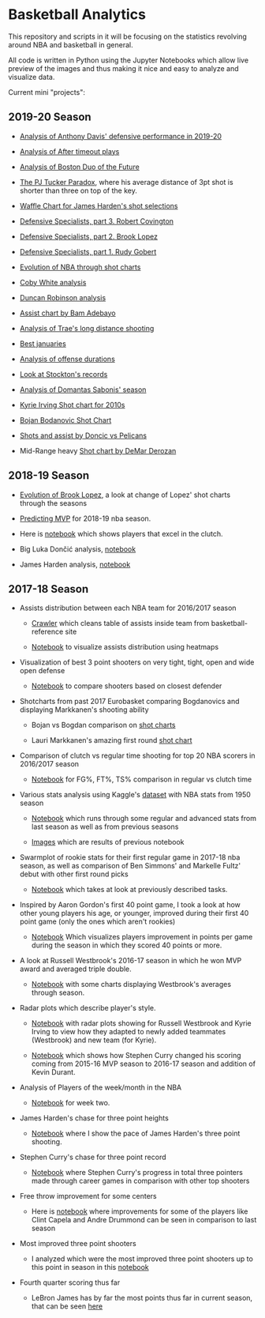 # Basketball Analytics

This repository and scripts in it will be focusing on the statistics revolving around NBA and basketball in general.

All code is written in Python using the Jupyter Notebooks which allow live preview of the images and thus making it nice and easy to analyze and visualize data.

Current mini "projects":

## 2019-20 Season

* [Analysis of Anthony Davis' defensive performance in 2019-20](https://github.com/danchyy/Basketball_Analytics/blob/master/Scripts/2019_20_season/anthony_davis_role.ipynb)

* [Analysis of After timeout plays](https://github.com/danchyy/Basketball_Analytics/blob/master/Scripts/2019_20_season/after_timeout_analysis.ipynb)

* [Analysis of Boston Duo of the Future](https://github.com/danchyy/Basketball_Analytics/blob/master/Scripts/2019_20_season/boston_duo.ipynb)

* [The PJ Tucker Paradox](https://github.com/danchyy/Basketball_Analytics/blob/master/Scripts/2019_20_season/tucker_paradox.ipynb), where his average distance of 3pt shot is shorter than three on top of the key.

* [Waffle Chart for James Harden's shot selections](https://github.com/danchyy/Basketball_Analytics/blob/master/Scripts/2019_20_season/waffle/james_harden.ipynb)

* [Defensive Specialists, part 3. Robert Covington](https://github.com/danchyy/Basketball_Analytics/blob/master/Scripts/2019_20_season/defensive%20specialists/covington_houston.ipynb)

* [Defensive Specialists, part 2. Brook Lopez](https://github.com/danchyy/Basketball_Analytics/blob/master/Scripts/2019_20_season/defensive%20specialists/brook_lopez_analysis.ipynb)

* [Defensive Specialists, part 1. Rudy Gobert](https://github.com/danchyy/Basketball_Analytics/blob/master/Scripts/2019_20_season/defensive%20specialists/gobert_analysis.ipynb)

* [Evolution of NBA through shot charts](https://github.com/danchyy/Basketball_Analytics/blob/master/Scripts/2019_20_season/evolution_of_nba.ipynb)

* [Coby White analysis](https://github.com/danchyy/Basketball_Analytics/blob/master/Scripts/2019_20_season/coby_white.ipynb)

* [Duncan Robinson analysis](https://github.com/danchyy/Basketball_Analytics/blob/master/Scripts/2019_20_season/duncan_robinson.ipynb)

* [Assist chart by Bam Adebayo](https://github.com/danchyy/Basketball_Analytics/blob/master/Scripts/2019_20_season/assist_charts/bam_assist_chart.ipynb)

* [Analysis of Trae's long distance shooting](https://github.com/danchyy/Basketball_Analytics/blob/master/Scripts/2019_20_season/three_pt_distance.ipynb)

* [Best januaries](https://github.com/danchyy/Basketball_Analytics/blob/master/Scripts/2019_20_season/januaries.ipynb)

* [Analysis of offense durations](https://github.com/danchyy/Basketball_Analytics/blob/master/Scripts/2019_20_season/offense%20attack%20duration.ipynb)

* [Look at Stockton's records](https://github.com/danchyy/Basketball_Analytics/blob/master/Scripts/2019_20_season/stockton_analysis.ipynb)

* [Analysis of Domantas Sabonis' season](https://github.com/danchyy/Basketball_Analytics/blob/master/Scripts/2019_20_season/sabonis_shotchart.ipynb)

* [Kyrie Irving Shot chart for 2010s](https://github.com/danchyy/Basketball_Analytics/blob/master/Scripts/2019_20_season/kyrie_shotcharts_2010s.ipynb)

* [Bojan Bodanovic Shot Chart](https://github.com/danchyy/Basketball_Analytics/blob/master/Scripts/2019_20_season/bojan_shotchart.ipynb)

* [Shots and assist by Doncic vs Pelicans](https://github.com/danchyy/Basketball_Analytics/blob/master/Scripts/2019_20_season/doncic_shots_asists_first_trip_double.ipynb)

* Mid-Range heavy [Shot chart by DeMar Derozan](https://github.com/danchyy/Basketball_Analytics/blob/master/Scripts/2019_20_season/derozan.ipynb)

## 2018-19 Season

* [Evolution of Brook Lopez](https://github.com/danchyy/Basketball_Analytics/blob/master/Scripts/2018_19_season/brook_lopez_evolution/brook_lopez.ipynb), a look at change of Lopez' shot charts through the seasons

* [Predicting MVP](https://github.com/danchyy/Basketball_Analytics/blob/master/Scripts/2018_19_season/mvp_predictions/Predicting%20MVP.ipynb) for 2018-19 nba season. 

* Here is [notebook](https://github.com/danchyy/Basketball_Analytics/blob/master/Scripts/2018_19_season/clutch_players/ClutchStats.ipynb) which shows players that excel in the clutch.

* Big Luka Dončić analysis, [notebook](https://github.com/danchyy/Basketball_Analytics/blob/master/Scripts/2018_19_season/doncic_analysis/doncic_analysis.ipynb)

* James Harden analysis, [notebook](https://github.com/danchyy/Basketball_Analytics/blob/master/Scripts/2018_19_season/harden_analysis/harden_analysis.ipynb)

## 2017-18 Season

* Assists distribution between each NBA team for 2016/2017 season
	* [Crawler](https://github.com/danchyy/ML-and-DS/blob/master/Scripts/assist_distribution_between_team/assistCrawler.ipynb) which cleans table of assists inside team from basketball-reference site

	* [Notebook](https://github.com/danchyy/ML-and-DS/blob/master/Scripts/assist_distribution_between_team/visualize_assists.ipynb) to visualize assists distribution using heatmaps

* Visualization of best 3 point shooters on very tight, tight, open and wide open defense
	* [Notebook](https://github.com/danchyy/ML-and-DS/blob/master/Scripts/closest_defenders_shot_chart/closest_defenders_percentage.ipynb)  to compare shooters based on closest defender

* Shotcharts from past 2017 Eurobasket comparing Bogdanovics and displaying Markkanen's shooting ability
	* Bojan vs Bogdan comparison on [shot charts](https://github.com/danchyy/ML-and-DS/blob/master/Scripts/eurobasket_shotcharts/Bogdanovic_vs_Bogdanovic.ipynb)

	* Lauri Markkanen's amazing first round [shot chart](https://github.com/danchyy/ML-and-DS/blob/master/Scripts/eurobasket_shotcharts/Lauri_Markkanen_shotchart.ipynb)

* Comparison of clutch vs regular time shooting for top 20 NBA scorers in 2016/2017 season
	* [Notebook](https://github.com/danchyy/ML-and-DS/blob/master/Scripts/nba_clutch_stats/Nba%20clutch%20time%20and%20regular%20time%20shooting%20comparison.ipynb)  for FG%, FT%, TS% comparison in regular vs clutch time

* Various stats analysis using Kaggle's [dataset](https://www.kaggle.com/drgilermo/nba-players-stats) with NBA stats from 1950 season
	* [Notebook](https://github.com/danchyy/ML-and-DS/blob/master/Scripts/nba_players_stats/Nba_players.ipynb) which runs through some regular and advanced stats from last season as well as from previous seasons

	* [Images](https://github.com/danchyy/ML-and-DS/tree/master/Scripts/nba_players_stats/images) which are results of previous notebook
	
* Swarmplot of rookie stats for their first regular game in 2017-18 nba season, as well as comparison of Ben Simmons' and Markelle Fultz' debut with other first round picks

	* [Notebook](https://github.com/danchyy/Basketball_Analytics/blob/master/Scripts/young_players_40_point_breaktrough/comparison_of_young_players_season.ipynb) which takes at look at previously described tasks.
	
* Inspired by Aaron Gordon's first 40 point game, I took a look at how other young players his age, or younger, improved during their first 40 point game (only the ones which aren't rookies)

	* [Notebook](https://github.com/danchyy/Basketball_Analytics/blob/master/Scripts/young_players_40_point_breaktrough/comparison_of_young_players_season.ipynb) Which visualizes players improvement in points per game during the season in which they scored 40 points or more.
	
* A look at Russell Westbrook's 2016-17 season in which he won MVP award and averaged triple double.

	* [Notebook](https://github.com/danchyy/Basketball_Analytics/blob/master/Scripts/westbrook_2016_17/visualization_Westbrook_triple_double_chase.ipynb) with some charts displaying Westbrook's averages through season.
	
* Radar plots which describe player's style.

	* [Notebook](https://github.com/danchyy/Basketball_Analytics/blob/master/Scripts/radar_plot/Radar_plot.ipynb) with radar plots showing for Russell Westbrook and Kyrie Irving to view how they adapted to newly added teammates (Westbrook) and new team (for Kyrie).
	
	* [Notebook](https://github.com/danchyy/Basketball_Analytics/blob/master/Scripts/radar_plot/Stephen_Curry.ipynb) which shows how Stephen Curry changed his scoring coming from 2015-16 MVP season to 2016-17 season and addition of Kevin Durant.
	
* Analysis of Players of the week/month in the NBA

	* [Notebook](https://github.com/danchyy/Basketball_Analytics/blob/master/Scripts/players_of_the_week/week_2/oladipo_cousins_week2.ipynb) for week two.
	
* James Harden's chase for three point heights
	* [Notebook](https://github.com/danchyy/Basketball_Analytics/blob/master/Scripts/three_point_race/Harden_comparison.ipynb) where I show the pace of James Harden's three point shooting.
	
* Stephen Curry's chase for three point record
	* [Notebook](https://github.com/danchyy/Basketball_Analytics/blob/master/Scripts/three_point_race/curry_record.ipynb) where Stephen Curry's progress in total three pointers made through career games in comparison with other top shooters

* Free throw improvement for some centers
	* Here is [notebook](https://github.com/danchyy/Basketball_Analytics/blob/master/Scripts/free_throw_comp/free_throw_centers.ipynb) where improvements for some of the players like Clint Capela and Andre Drummond can be seen in comparison to last season
	
* Most improved three point shooters
	* I analyzed which were the most improved three point shooters up to this point in season in this [notebook](https://github.com/danchyy/Basketball_Analytics/blob/master/Scripts/three_point_improvement/three_point_improvement.ipynb)
	
* Fourth quarter scoring thus far
	* LeBron James has by far the most points thus far in current season, that can be seen [here](https://github.com/danchyy/Basketball_Analytics/blob/master/Scripts/fourth_quarter_ot_scoring/best_scorers_late.ipynb)
	
